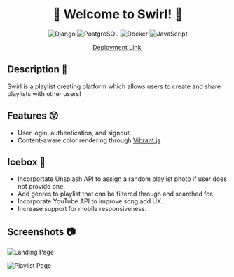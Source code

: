 <h1 style='text-align: center;'> 👋 Welcome to Swirl! 👋 </h1>

<p align='center' >
  <img alt='Django' src='https://img.shields.io/badge/django-%23092E20.svg?style=for-the-badge&logo=django&logoColor=white'>
  <img alt='PostgreSQL' src='https://img.shields.io/badge/postgres-%23316192.svg?style=for-the-badge&logo=postgresql&logoColor=white'>
  <img alt='Docker' src='https://img.shields.io/badge/docker-%230db7ed.svg?style=for-the-badge&logo=docker&logoColor=white'>
  <img alt='JavaScript' src='https://img.shields.io/badge/javascript-%23323330.svg?style=for-the-badge&logo=javascript&logoColor=%23F7DF1E'>
</p>

<p align='center' >
  <a href='https://swirl-mauricio-lovera.herokuapp.com/'>Deployment Link!</a>
</p>

## **Description** 📃

Swirl is a playlist creating platform which allows users to create and share playlists with other users!

## **Features** 😲

- User login, authentication, and signout.
- Content-aware color rendering through [Vibrant.js](https://github.com/Vibrant-Colors/node-vibrant)

## **Icebox** 🧊

- Incorportate Unsplash API to assign a random playlist photo if user does not provide one. 
- Add genres to playlist that can be filtered through and searched for.
- Incorporate YouTube API to improve song add UX.
- Increase support for mobile responsiveness. 

## **Screenshots** 📷

![Landing Page](https://i.imgur.com/A2BFCTw.png)

![Playlist Page](https://i.imgur.com/1qBsKeE.png)



